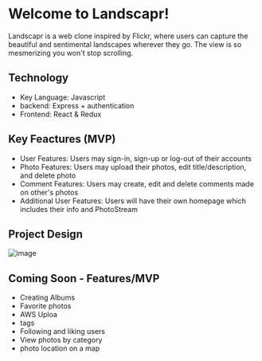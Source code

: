 # Welcome to Landscapr!

Landscapr is a web clone inspired by Flickr, where users can capture the beautiful and sentimental landscapes wherever they go. The view is so mesmerizing you won't stop scrolling. 


## Technology
  - Key Language: Javascript
  - backend: Express + authentication
  - Frontend: React & Redux
 

## Key Feactures (MVP)
   - User Features: Users may sign-in, sign-up or log-out of their accounts
   - Photo Features: Users may upload their photos, edit title/description, and delete photo
   - Comment Features: Users may create, edit and delete comments made on other's photos
   - Additional User Features: Users will have their own homepage which includes their info and PhotoStream


## Project Design
![image](https://user-images.githubusercontent.com/78452452/122804242-812e3980-d27c-11eb-9e73-f68d6851a915.png)




## Coming Soon - Features/MVP
  - Creating Albums
  - Favorite photos
  - AWS Uploa
  - tags
  - Following and liking users
  - View photos by category
  - photo location on a map

